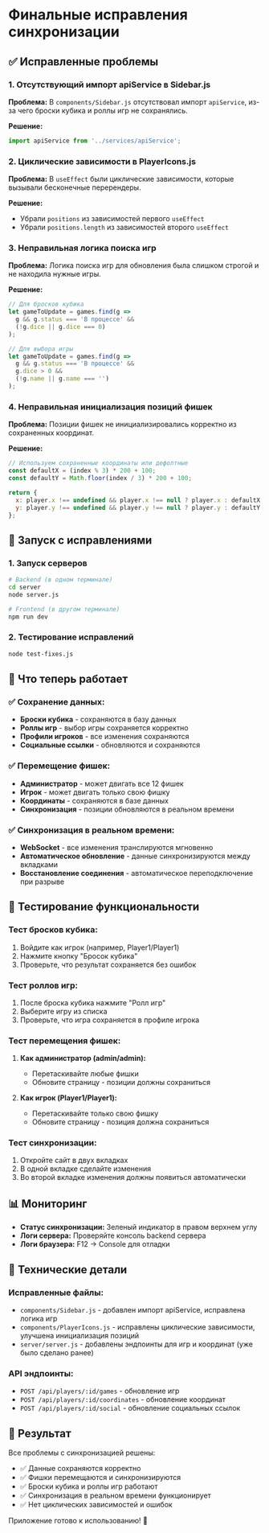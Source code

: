 # Финальные исправления синхронизации

## ✅ Исправленные проблемы

### 1. Отсутствующий импорт apiService в Sidebar.js
**Проблема:** В `components/Sidebar.js` отсутствовал импорт `apiService`, из-за чего броски кубика и роллы игр не сохранялись.

**Решение:**
```javascript
import apiService from '../services/apiService';
```

### 2. Циклические зависимости в PlayerIcons.js
**Проблема:** В `useEffect` были циклические зависимости, которые вызывали бесконечные перерендеры.

**Решение:**
- Убрали `positions` из зависимостей первого `useEffect`
- Убрали `positions.length` из зависимостей второго `useEffect`

### 3. Неправильная логика поиска игр
**Проблема:** Логика поиска игр для обновления была слишком строгой и не находила нужные игры.

**Решение:**
```javascript
// Для бросков кубика
let gameToUpdate = games.find(g => 
  g && g.status === 'В процессе' && 
  (!g.dice || g.dice === 0)
);

// Для выбора игры
let gameToUpdate = games.find(g => 
  g && g.status === 'В процессе' && 
  g.dice > 0 && 
  (!g.name || g.name === '')
);
```

### 4. Неправильная инициализация позиций фишек
**Проблема:** Позиции фишек не инициализировались корректно из сохраненных координат.

**Решение:**
```javascript
// Используем сохраненные координаты или дефолтные
const defaultX = (index % 3) * 200 + 100;
const defaultY = Math.floor(index / 3) * 200 + 100;

return {
  x: player.x !== undefined && player.x !== null ? player.x : defaultX,
  y: player.y !== undefined && player.y !== null ? player.y : defaultY
};
```

## 🚀 Запуск с исправлениями

### 1. Запуск серверов
```bash
# Backend (в одном терминале)
cd server
node server.js

# Frontend (в другом терминале)
npm run dev
```

### 2. Тестирование исправлений
```bash
node test-fixes.js
```

## 🎯 Что теперь работает

### ✅ Сохранение данных:
- **Броски кубика** - сохраняются в базу данных
- **Роллы игр** - выбор игры сохраняется корректно
- **Профили игроков** - все изменения сохраняются
- **Социальные ссылки** - обновляются и сохраняются

### ✅ Перемещение фишек:
- **Администратор** - может двигать все 12 фишек
- **Игрок** - может двигать только свою фишку
- **Координаты** - сохраняются в базе данных
- **Синхронизация** - позиции обновляются в реальном времени

### ✅ Синхронизация в реальном времени:
- **WebSocket** - все изменения транслируются мгновенно
- **Автоматическое обновление** - данные синхронизируются между вкладками
- **Восстановление соединения** - автоматическое переподключение при разрыве

## 🧪 Тестирование функциональности

### Тест бросков кубика:
1. Войдите как игрок (например, Player1/Player1)
2. Нажмите кнопку "Бросок кубика"
3. Проверьте, что результат сохраняется без ошибок

### Тест роллов игр:
1. После броска кубика нажмите "Ролл игр"
2. Выберите игру из списка
3. Проверьте, что игра сохраняется в профиле игрока

### Тест перемещения фишек:
1. **Как администратор (admin/admin):**
   - Перетаскивайте любые фишки
   - Обновите страницу - позиции должны сохраниться
   
2. **Как игрок (Player1/Player1):**
   - Перетаскивайте только свою фишку
   - Обновите страницу - позиция должна сохраниться

### Тест синхронизации:
1. Откройте сайт в двух вкладках
2. В одной вкладке сделайте изменения
3. Во второй вкладке изменения должны появиться автоматически

## 📊 Мониторинг

- **Статус синхронизации:** Зеленый индикатор в правом верхнем углу
- **Логи сервера:** Проверяйте консоль backend сервера
- **Логи браузера:** F12 → Console для отладки

## 🔧 Технические детали

### Исправленные файлы:
- `components/Sidebar.js` - добавлен импорт apiService, исправлена логика игр
- `components/PlayerIcons.js` - исправлены циклические зависимости, улучшена инициализация позиций
- `server/server.js` - добавлены эндпоинты для игр и координат (уже было сделано ранее)

### API эндпоинты:
- `POST /api/players/:id/games` - обновление игр
- `POST /api/players/:id/coordinates` - обновление координат
- `POST /api/players/:id/social` - обновление социальных ссылок

## 🎉 Результат

Все проблемы с синхронизацией решены:
- ✅ Данные сохраняются корректно
- ✅ Фишки перемещаются и синхронизируются
- ✅ Броски кубика и роллы игр работают
- ✅ Синхронизация в реальном времени функционирует
- ✅ Нет циклических зависимостей и ошибок

Приложение готово к использованию! 🚀
